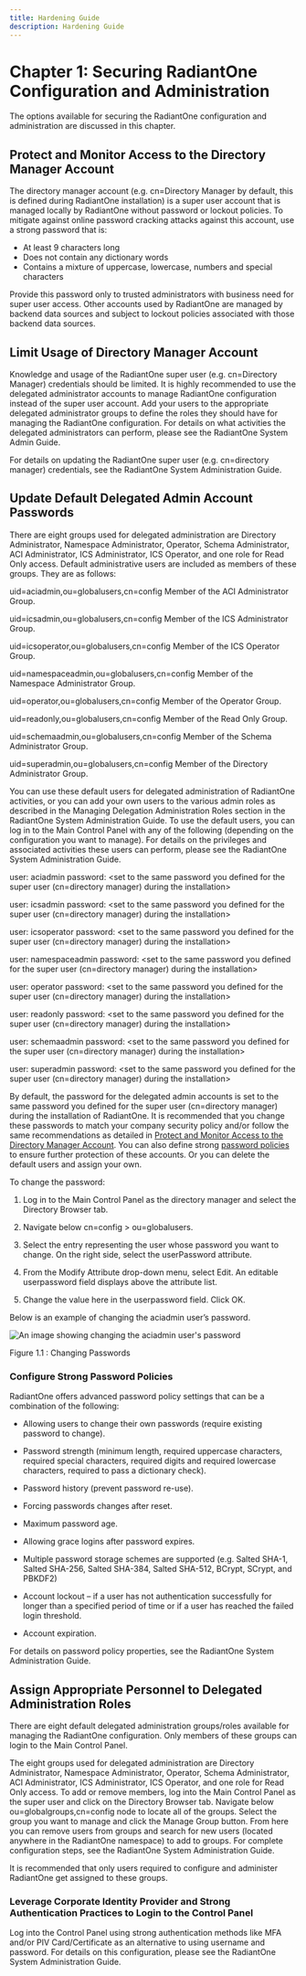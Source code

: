 ```yaml
---
title: Hardening Guide
description: Hardening Guide
---
```


# Chapter 1: Securing RadiantOne Configuration and Administration

The options available for securing the RadiantOne configuration and administration are discussed in this chapter. 

## Protect and Monitor Access to the Directory Manager Account

The directory manager account (e.g. cn=Directory Manager by default, this is defined during RadiantOne installation) is a super user account that is managed locally by RadiantOne without password or lockout policies. To mitigate against online password cracking attacks against this account, use a strong password that is:

- At least 9 characters long
- Does not contain any dictionary words
- Contains a mixture of uppercase, lowercase, numbers and special characters

Provide this password only to trusted administrators with business need for super user access. Other accounts used by RadiantOne are managed by backend data sources and subject to lockout policies associated with those backend data sources.

## Limit Usage of Directory Manager Account

Knowledge and usage of the RadiantOne super user (e.g. cn=Directory Manager) credentials should be limited. It is highly recommended to use the delegated administrator accounts to manage RadiantOne configuration instead of the super user account. Add your users to the
appropriate delegated administrator groups to define the roles they should have for managing the RadiantOne configuration. For details on what activities the delegated administrators can perform, please see the RadiantOne System Admin Guide.

For details on updating the RadiantOne super user (e.g. cn=directory manager) credentials, see the RadiantOne System Administration Guide.

<!--

## Limit Access as Directory Manager to Specific Clients

To help prevent against the unwarranted use of the directory administrator account, you can set specific IP addresses from where the directory administrator account can connect to the RadiantOne service from. This value can be a single IP address or a list of IP addresses separated by a comma. The syntax can also support a range of IP addresses. Both IPv4 and IPv6 addresses are allowed and a mix of both is supported.

This parameter can be changed in the Main Control Panel > Settings Tab > Administration section. On the right side, set the value below the Allowed IPs parameter.

>[!warning] 
>If you use this setting, you must list the IP address of each RadiantOne node in addition to the addresses from all servers you want the directory administrator to connect from. If RadiantOne is deployed in a cluster, you must list all IP addresses for all nodes.

For more details and example syntax, please see the RadiantOne System Administration Guide.

-->

## Update Default Delegated Admin Account Passwords

There are eight groups used for delegated administration are Directory Administrator, Namespace Administrator, Operator, Schema Administrator, ACI Administrator, ICS Administrator, ICS Operator, and one role for Read Only access. Default administrative users are included as members of these groups. They are as follows:

uid=aciadmin,ou=globalusers,cn=config
Member of the ACI Administrator Group.

uid=icsadmin,ou=globalusers,cn=config
Member of the ICS Administrator Group.

uid=icsoperator,ou=globalusers,cn=config
Member of the ICS Operator Group.

uid=namespaceadmin,ou=globalusers,cn=config
Member of the Namespace Administrator Group.

uid=operator,ou=globalusers,cn=config
Member of the Operator Group.

uid=readonly,ou=globalusers,cn=config
Member of the Read Only Group.

uid=schemaadmin,ou=globalusers,cn=config
Member of the Schema Administrator Group.

uid=superadmin,ou=globalusers,cn=config
Member of the Directory Administrator Group.

You can use these default users for delegated administration of RadiantOne activities, or you can add your own users to the various admin roles as described in the Managing Delegation Administration Roles section in the RadiantOne System Administration Guide. To use the default users, you can log in to the Main Control Panel with any of the following (depending on the configuration you want to manage). For details on the privileges and associated activities these users can perform, please see the RadiantOne System Administration Guide.

user: aciadmin
password: <set to the same password you defined for the super user (cn=directory manager)
during the installation>

user: icsadmin
password: <set to the same password you defined for the super user (cn=directory manager)
during the installation>

user: icsoperator
password: <set to the same password you defined for the super user (cn=directory manager)
during the installation>

user: namespaceadmin
password: <set to the same password you defined for the super user (cn=directory manager)
during the installation>

user: operator
password: <set to the same password you defined for the super user (cn=directory manager)
during the installation>

user: readonly
password: <set to the same password you defined for the super user (cn=directory manager)
during the installation>

user: schemaadmin
password: <set to the same password you defined for the super user (cn=directory manager)
during the installation>

user: superadmin
password: <set to the same password you defined for the super user (cn=directory manager)
during the installation>

By default, the password for the delegated admin accounts is set to the same password you defined for the super user (cn=directory manager) during the installation of RadiantOne. It is recommended that you change these passwords to match your company security policy and/or follow the same recommendations as detailed in [Protect and Monitor Access to the Directory Manager Account](#protect-and-monitor-access-to-the-directory-manager-account). You can also define strong [password policies](#configure-strong-password-policies) to ensure further protection of these accounts. Or you can delete the default users and assign your own.

To change the password:

1. Log in to the Main Control Panel as the directory manager and select the Directory Browser tab.
2. Navigate below cn=config > ou=globalusers.

3. Select the entry representing the user whose password you want to change. On the right side, select the userPassword attribute.
4. From the Modify Attribute drop-down menu, select Edit. An editable userpassword field displays above the attribute list.
5. Change the value here in the userpassword field. Click OK.

Below is an example of changing the aciadmin user’s password.

![An image showing changing the aciadmin user's password ](Media/Image2.1.jpg)

Figure 1.1 : Changing Passwords

### Configure Strong Password Policies

RadiantOne offers advanced password policy settings that can be a combination of the following:

- Allowing users to change their own passwords (require existing password to change).
  
- Password strength (minimum length, required uppercase characters, required special characters, required digits and required lowercase characters, required to pass a dictionary check).
  
- Password history (prevent password re-use).
  
- Forcing passwords changes after reset.
  
- Maximum password age.
  
- Allowing grace logins after password expires.
  
- Multiple password storage schemes are supported (e.g. Salted SHA-1, Salted SHA-256, Salted SHA-384, Salted SHA-512, BCrypt, SCrypt, and PBKDF2)
  
- Account lockout – if a user has not authentication successfully for longer than a specified period of time or if a user has reached the failed login threshold.
  
- Account expiration.

For details on password policy properties, see the RadiantOne System Administration Guide.

## Assign Appropriate Personnel to Delegated Administration Roles

There are eight default delegated administration groups/roles available for managing the RadiantOne configuration. Only members of these groups can login to the Main Control Panel.

The eight groups used for delegated administration are Directory Administrator, Namespace Administrator, Operator, Schema Administrator, ACI Administrator, ICS Administrator, ICS Operator, and one role for Read Only access. To add or remove members, log into the Main Control Panel as the super user and click on the Directory Browser tab. Navigate below ou=globalgroups,cn=config node to locate all of the groups. Select the group you want to manage and click the Manage Group button. From here you can remove users from groups and search for new users (located anywhere in the RadiantOne namespace) to add to groups. For complete configuration steps, see the RadiantOne System Administration Guide.

It is recommended that only users required to configure and administer RadiantOne get assigned to these groups.

### Leverage Corporate Identity Provider and Strong Authentication Practices to Login to the Control Panel

Log into the Control Panel using strong authentication methods like MFA and/or PIV Card/Certificate as an alternative to using username and password. For details on this configuration, please see the RadiantOne System Administration Guide.
